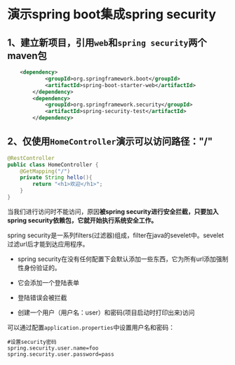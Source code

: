 # 演示spring boot集成spring security
## 1、建立新项目，引用`web`和`spring security`两个maven包

```xml
	<dependency>
            <groupId>org.springframework.boot</groupId>
            <artifactId>spring-boot-starter-web</artifactId>
        </dependency>
        <dependency>
            <groupId>org.springframework.security</groupId>
            <artifactId>spring-security-test</artifactId>
        </dependency>
```



## 2、仅使用`HomeController`演示可以访问路径："/"

```java
@RestController
public class HomeController {
    @GetMapping("/")
    private String hello(){
        return "<h1>欢迎</h1>";
    }
}
```

当我们进行访问时不能访问，原因**被spring security进行安全拦截，只要加入spring security依赖包，它就开始执行系统安全工作。**

spring security是一系列filters(过滤器)组成，filter在java的sevelet中。sevelet过滤url后才能到达应用程序。

- spring security在没有任何配置下会默认添加一些东西，它为所有url添加强制性身份验证的。

- 它会添加一个登陆表单

- 登陆错误会被拦截

- 创建一个用户（用户名：user）和密码(项目启动时打印出来)访问

可以通过配置`application.properties`中设置用户名和密码：

```properties
#设置security密码
spring.security.user.name=foo
spring.security.user.password=pass
```

